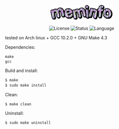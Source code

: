 <div align="center"><img src="https://github.com/siruidops/meminfo_c/raw/main/.tmp/text.gif"/>

![License](https://img.shields.io/badge/license-GPL-blue) ![Status](https://img.shields.io/badge/state-success-cyan) ![Language](https://img.shields.io/badge/language-C-purple)
</div>


tested on Arch linux + GCC 10.2.0 + GNU Make 4.3

Dependencies:
```
make
gcc
```

Build and install:
``` bash
$ make
$ sudo make install
```

Clean:
```
$ make clean
```

Uninstall:
```
$ sudo make uninstall
```
